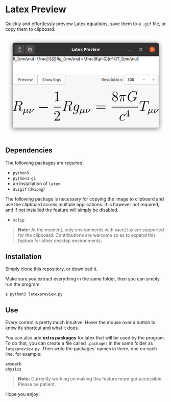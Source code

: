 # Latex Preview

Quickly and effortlessly preview Latex equations, save them to a `.gif`
file, or copy them to clipboard.

![screenshot in Ubuntu 20.04](screenshot.png)

## Dependencies

The following packages are _required_.
* `python3`
* `python3-gi`
* an installation of `latex`
* `dvigif` (`dvipng`)

The following package is necessary for copying the image to clipboard
and use the clipboard across multiple applications. It is however not
required, and if not installed the feature will simply be disabled.
* `xclip`

> __Note:__ At the moment, only environments with `nautilus` are 
> supported for the clipboard. Contributions are welcome so as to 
> expand this feature for other desktop environments.

## Installation

Simply clone this repository, or download it.

Make sure you extract everything in the same folder, then you can 
simply run the program:
```shell
$ python3 latexpreview.py
```

## Use

Every control is pretty much intuitive. Hover the mouse over a button
to know its shortcut and what it does.

You can also add __extra packages__ for latex that will be used by the
program. To do that, you can create a file called `.packages` in the 
same folder as `latexpreview.py`. Then write the packages' names in
there, one on each line. for example:
```
amsmath
physics
```

> __Note:__ Currently working on making this feature more 
> gui-accessible. Please be patient.

Hope you enjoy!